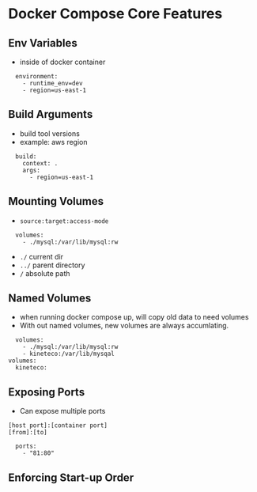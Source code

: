 # Docker Compose Core Features

## Env Variables
* inside of docker container
```
  environment:
    - runtime_env=dev
    - region=us-east-1
```

## Build Arguments
* build tool versions
* example: aws region
```
  build:
    context: .
    args: 
      - region=us-east-1
```

## Mounting Volumes
* `source:target:access-mode`
```
  volumes:
    - ./mysql:/var/lib/mysql:rw
```
* `./` current dir
* `../` parent directory
* `/` absolute path

## Named Volumes
* when running docker compose up, will copy old data to need volumes
* With out named volumes, new volumes are always accumlating. 
```
  volumes:
    - ./mysql:/var/lib/mysql:rw
    - kineteco:/var/lib/mysqal
volumes:
  kineteco: 
```

## Exposing Ports
* Can expose multiple ports
```
[host port]:[container port]
[from]:[to]
```

```
  ports:
    - "81:80"
```

## Enforcing Start-up Order
